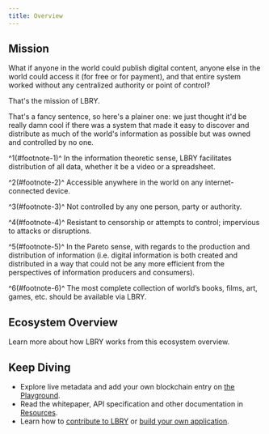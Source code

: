 ```yaml
---
title: Overview
---
```


## Mission

What if anyone in the world could publish digital content, anyone else in the world could access it (for free or for payment), and that entire system worked without any centralized authority or point of control?

That's the mission of LBRY.

<MissionStatement/>

That's a fancy sentence, so here's a plainer one: we just thought it'd be really damn cool if there was a system that made it easy to discover and distribute as much of the world's information as possible but was owned and controlled by no one.

^1(#footnote-1)^ In the information theoretic sense, LBRY facilitates distribution of all data, whether it be a video or a spreadsheet.

^2(#footnote-2)^ Accessible anywhere in the world on any internet-connected device.

^3(#footnote-3)^ Not controlled by any one person, party or authority.

^4(#footnote-4)^ Resistant to censorship or attempts to control; impervious to attacks or disruptions.

^5(#footnote-5)^ In the Pareto sense, with regards to the production and distribution of information (i.e. digital information is both created and distributed in a way that could not be any more efficient from the perspectives of information producers and consumers).

^6(#footnote-6)^ The most complete collection of world’s books, films, art, games, etc. should be available via LBRY.

## Ecosystem Overview

Learn more about how LBRY works from this ecosystem overview.

<Ecosystem/>

## Keep Diving

- Explore live metadata and add your own blockchain entry on [the Playground](/playground).
- Read the whitepaper, API specification and other documentation in [Resources](/resources).
- Learn how to [contribute to LBRY](/contribute) or [build your own application](/build).
